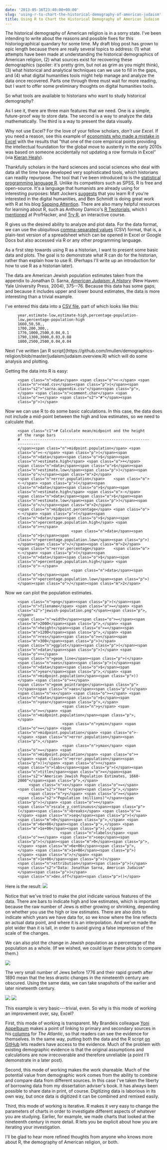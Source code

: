 ```yaml
---
date: '2013-05-16T23:40:00+00:00'
slug: 'using-r-to-chart-the-historical-demography-of-american-judaism'
title: Using R to Chart the Historical Demography of American Judaism
---
```


The historical demography of American religion is in a sorry state. I've been intending to write about the reasons and possible fixes for this historiographical quandary for some time. My draft blog post has grown to epic length because there are really several topics to address: (1) what attempts have been made at understanding the historical demographics of American religion, (2) what sources exist for recovering these demographics (spoiler: it's pretty grim, but not as grim as you might think), (3) what historical and analytical techniques can we use to fill in the gaps, and (4) what digital humanities tools might help manage and analyze the data once recovered. Parts one through three must wait for more reading, but I want to offer some preliminary thoughts on digital humanities tools.

So what tools are available to historians who want to study historical demography?

As I see it, there are three main features that we need. One is a simple, future-proof way to store data. The second is a way to analyze the data mathematically. The third is a way to present the data visually.

Why not use Excel? For the love of your fellow scholars, *don't use Excel*. If you need a reason, see this example of [economists who made a mistake in Excel](http://www.nextnewdeal.net/rortybomb/researchers-finally-replicated-reinhart-rogoff-and-there-are-serious-problems) with the results that "that one of the core empirical points providing the intellectual foundation for the global move to austerity in the early 2010s was based on someone accidentally not updating a row formula in Excel" (via [Kieran Healy](http://kieranhealy.org/blog/archives/2013/04/17/new-tools-for-reproducible-research/)).

Thankfully scholars in the hard sciences and social sciences who deal with data all the time have developed very sophisticated tools, which historians can readily repurpose. The tool that I've been introduced to is the [statistical programming language R](http://www.r-project.org/). Unlike its competitors such as SPSS, R is free and open-source. It's a language that humanists are already using for interesting purposes: Matt Jockers [suggests](http://www.matthewjockers.net/2013/01/03/advice-for-dh-newbies/) that you learn R if you're interested in the digital humanities, and Ben Schmidt is doing great work with R at his blog [Sapping Attention](http://sappingattention.blogspot.com/). There are also many helpful resources for learning about R, such as Anthony Damico's [R Twotorials](http://www.twotorials.com/), which I [mentioned](http://chronicle.com/blogs/profhacker/learn-r-with-twotorials/45843) at ProfHacker, and [Try R](http://tryr.codeschool.com/), an interactive course.

R gives us the desired ability to analyze and plot data. For the data format, we can use the ubiquitous [comma-separated values](http://en.wikipedia.org/wiki/Comma-separated_values) (CSV) format, that is, a plain-text version of a spreadsheet which can be opened in Excel or Google Docs but also accessed via R or any other programming language.

As a first step towards using R as a historian, I want to present some basic data and plots. The goal is to demonstrate what R can do for the historian, rather than explain how to use R. (Perhaps I'll write up an introduction for how to use R as a historian later).

The data are American Jewish population estimates taken from the appendix to Jonathan D. Sarna, *[American Judaism: A History](http://books.google.com/books?id=Ujw_IawuIIgC&lpg=PA375&vq=appendix&dq=jonathan%20sarna%20american%20judaism&pg=PA375#v=onepage&q&f=false)* (New Haven: Yale University Press, 2004), 375--76. Because this data has some gaps, and because it includes upper and lower bound estimates, the data is more interesting than a trivial example.

I've entered this data into a [CSV file](https://github.com/lmullen/demographics-religion/blob/master/judaism/sarna.appendix.csv), part of which looks like this:
<figure class="highlight">
<pre><code class="language-bash" data-lang="bash">year,estimate-low,estimate-high,percentage-population-low,percentage-population-high
1660,50,50,,
1700,200,300,,
1776,1000,2500,0.04,0.1
1790,1300,3000,0.03,0.08
1800,2500,2500,0.04,0.04</code></pre>
</figure>
Next I've written [an R script](https://github.com/lmullen/demographics-religion/blob/master/judaism/judaism.overview.R) which will do some analysis and plotting.

Getting the data into R is easy:
<figure class="highlight">
<pre><code class="language-r" data-lang="r">&lt;span class="n">data&lt;/span> &lt;span class="o">&lt;-&lt;/span> &lt;span class="n">read.csv&lt;/span>&lt;span class="p">(&lt;/span>&lt;span class="s2">"sarna.appendix.csv"&lt;/span>&lt;span class="p">,&lt;/span> &lt;span class="n">comment.char&lt;/span> &lt;span class="o">=&lt;/span> &lt;span class="s2">"#"&lt;/span>&lt;span class="p">)&lt;/span></code></pre>
</figure>
Now we can use R to do some basic calculations. In this case, the data does not include a mid-point between the high and low estimates, so we need to calculate that.
<figure class="highlight">
<pre><code class="language-r" data-lang="r">&lt;span class="c1"># Calculate mean/midpoint and the height of the range bars
# -------------------------------------------------------------------
&lt;/span>&lt;span class="n">midpoint.population&lt;/span> &lt;span class="o">&lt;-&lt;/span> &lt;span class="p">(&lt;/span>&lt;span class="n">data&lt;/span>&lt;span class="o">$&lt;/span>&lt;span class="n">estimate.high&lt;/span> &lt;span class="o">+&lt;/span> &lt;span class="n">data&lt;/span>&lt;span class="o">$&lt;/span>&lt;span class="n">estimate.low&lt;/span>&lt;span class="p">)&lt;/span>&lt;span class="o">/&lt;/span>&lt;span class="m">2&lt;/span>
&lt;span class="n">error.population&lt;/span>    &lt;span class="o">&lt;-&lt;/span> &lt;span class="p">(&lt;/span>&lt;span class="n">data&lt;/span>&lt;span class="o">$&lt;/span>&lt;span class="n">estimate.high&lt;/span> &lt;span class="o">-&lt;/span> &lt;span class="n">data&lt;/span>&lt;span class="o">$&lt;/span>&lt;span class="n">estimate.low&lt;/span>&lt;span class="p">)&lt;/span>&lt;span class="o">/&lt;/span>&lt;span class="m">2&lt;/span>
&lt;span class="n">midpoint.percentage&lt;/span> &lt;span class="o">&lt;-&lt;/span> &lt;span class="p">(&lt;/span>&lt;span class="n">data&lt;/span>&lt;span class="o">$&lt;/span>&lt;span class="n">percentage.population.high&lt;/span> &lt;span class="o">+&lt;/span>
                        &lt;span class="n">data&lt;/span>&lt;span class="o">$&lt;/span>&lt;span class="n">percentage.population.low&lt;/span>&lt;span class="p">)&lt;/span>&lt;span class="o">/&lt;/span>&lt;span class="m">2&lt;/span>
&lt;span class="n">error.percentage&lt;/span>    &lt;span class="o">&lt;-&lt;/span> &lt;span class="p">(&lt;/span>&lt;span class="n">data&lt;/span>&lt;span class="o">$&lt;/span>&lt;span class="n">percentage.population.high&lt;/span> &lt;span class="o">-&lt;/span>
                        &lt;span class="n">data&lt;/span>&lt;span class="o">$&lt;/span>&lt;span class="n">percentage.population.low&lt;/span>&lt;span class="p">)&lt;/span>&lt;span class="o">/&lt;/span>&lt;span class="m">2&lt;/span></code></pre>
</figure>
Now we can plot the population estimates.
<figure class="highlight">
<pre><code class="language-r" data-lang="r">&lt;span class="n">png&lt;/span>&lt;span class="p">(&lt;/span>&lt;span class="n">filename&lt;/span> &lt;span class="o">=&lt;/span> &lt;span class="s2">"jewish-population.png"&lt;/span>&lt;span class="p">,&lt;/span>
&lt;span class="n">width&lt;/span>&lt;span class="o">=&lt;/span>&lt;span class="m">2000&lt;/span>&lt;span class="p">,&lt;/span> &lt;span class="n">height&lt;/span>&lt;span class="o">=&lt;/span>&lt;span class="m">1200&lt;/span>&lt;span class="p">,&lt;/span> &lt;span class="n">res&lt;/span>&lt;span class="o">=&lt;/span>&lt;span class="m">300&lt;/span>&lt;span class="p">)&lt;/span>
&lt;span class="n">ggplot&lt;/span>&lt;span class="p">(&lt;/span>&lt;span class="n">data&lt;/span>&lt;span class="p">)&lt;/span> &lt;span class="o">+&lt;/span>
&lt;span class="n">geom_line&lt;/span>&lt;span class="p">(&lt;/span>&lt;span class="n">aes&lt;/span>&lt;span class="p">(&lt;/span>&lt;span class="n">data&lt;/span>&lt;span class="o">$&lt;/span>&lt;span class="n">year&lt;/span>&lt;span class="p">,&lt;/span> &lt;span class="n">midpoint.population&lt;/span>&lt;span class="p">))&lt;/span> &lt;span class="o">+&lt;/span>
&lt;span class="n">geom_pointrange&lt;/span>&lt;span class="p">(&lt;/span>&lt;span class="n">aes&lt;/span>&lt;span class="p">(&lt;/span>&lt;span class="n">x&lt;/span> &lt;span class="o">=&lt;/span> &lt;span class="n">data&lt;/span>&lt;span class="o">$&lt;/span>&lt;span class="n">year&lt;/span>&lt;span class="p">,&lt;/span>
                    &lt;span class="n">y&lt;/span> &lt;span class="o">=&lt;/span> &lt;span class="n">midpoint.population&lt;/span>&lt;span class="p">,&lt;/span>
                    &lt;span class="n">ymin&lt;/span> &lt;span class="o">=&lt;/span> &lt;span class="n">midpoint.population&lt;/span> &lt;span class="o">-&lt;/span> &lt;span class="n">error.population&lt;/span>&lt;span class="p">,&lt;/span>
                    &lt;span class="n">ymax&lt;/span> &lt;span class="o">=&lt;/span> &lt;span class="n">midpoint.population&lt;/span> &lt;span class="o">+&lt;/span> &lt;span class="n">error.population&lt;/span>&lt;span class="p">))&lt;/span> &lt;span class="o">+&lt;/span>
&lt;span class="n">labs&lt;/span>&lt;span class="p">(&lt;/span>&lt;span class="n">title&lt;/span>&lt;span class="o">=&lt;/span>&lt;span class="s2">"American Jewish Population Estimates, 1660-2000"&lt;/span>&lt;span class="p">,&lt;/span>
     &lt;span class="n">x&lt;/span> &lt;span class="o">=&lt;/span> &lt;span class="s2">"Year"&lt;/span>&lt;span class="p">,&lt;/span>
     &lt;span class="n">y&lt;/span> &lt;span class="o">=&lt;/span> &lt;span class="s2">"Population (millions)"&lt;/span>&lt;span class="p">)&lt;/span> &lt;span class="o">+&lt;/span>
&lt;span class="n">scale_y_continuous&lt;/span>&lt;span class="p">(&lt;/span>&lt;span class="n">breaks&lt;/span> &lt;span class="o">=&lt;/span> &lt;span class="n">seq&lt;/span>&lt;span class="p">(&lt;/span>&lt;span class="m">0&lt;/span>&lt;span class="p">,&lt;/span> &lt;span class="m">6e+06&lt;/span>&lt;span class="p">,&lt;/span> &lt;span class="m">1e+06&lt;/span>&lt;span class="p">),&lt;/span>
                   &lt;span class="n">labels&lt;/span> &lt;span class="o">=&lt;/span> &lt;span class="n">seq&lt;/span>&lt;span class="p">(&lt;/span>&lt;span class="m">0&lt;/span>&lt;span class="p">,&lt;/span> &lt;span class="m">6e+06&lt;/span>&lt;span class="p">,&lt;/span> &lt;span class="m">1e+06&lt;/span>&lt;span class="p">)&lt;/span> &lt;span class="o">/&lt;/span> &lt;span class="m">1e+06&lt;/span>&lt;span class="p">)&lt;/span>
&lt;span class="n">attribution&lt;/span>&lt;span class="p">(&lt;/span>&lt;span class="s2">"Data: Jonathan Sarna, American Judaism"&lt;/span>&lt;span class="p">)&lt;/span>
&lt;span class="n">dev.off&lt;/span>&lt;span class="p">()&lt;/span></code></pre>
</figure>
Here is the result:

<img class="center" src="/downloads/post/jewish-population.png" />

Notice that we've tried to make the plot indicate various features of the data. There are bars to indicate high and low estimates, which is important because the raw number of Jews is either growing or shrinking, depending on whether you use the high or low estimates. There are also dots to indicate which years we have data for, so we know where the line reflects an actual data point, and where it is an interpolation. And we've made the plot wider than it is tall, in order to avoid giving a false impression of the scale of the changes.

We can also plot the change in Jewish population as a percentage of the population as a whole. (If we wished, we could layer these plots to compare them.)

<img class="center" src="/downloads/post/jewish-population.percentage.png" />

The very small number of Jews before 1776 and their rapid growth after 1890 mean that the less drastic changes in the nineteenth century are obscured. Using the same data, we can take snapshots of the earlier and later nineteenth century.

<img class="center" src="/downloads/post/jewish-population.early-19c.png" />

<img class="center" src="/downloads/post/jewish-population.late-19c.png" />

This example is very basic---trivial, even. So why is this mode of working an improvement over, say, Excel?

First, this mode of working is transparent. My Brandeis colleague [Yoni Appelbaum](https://twitter.com/yappelbaum) makes a point of linking to primary and secondary sources in his [columns](http://www.theatlantic.com/yoni-appelbaum/) for *The Atlantic*, so that readers can see the evidence for themselves. In the same way, putting both the data and the R script [on GitHub](https://github.com/lmullen/demographics-religion) lets readers have access to the evidence. Much of the problem with existing demographic evidence is that the original assumptions and calculations are now irrecoverable and therefore unreliable (a point I'll demonstrate in a later post).

Second, this mode of working makes the work shareable. Much of the potential value from demographic work comes from the ability to combine and compare data from different sources. In this case I've taken the liberty of borrowing data from my dissertation adviser's book. It has always been possible to share data in print, of course. Digitizing data is laborious in its own way, but once data is digitized it can be combined and remixed easily.

Third, this mode of working is iterative. R makes it very easy to change the parameters of charts in order to investigate different aspects of whatever you are studying. Earlier, for example, we made charts that looked at the nineteenth century in more detail. R lets you be explicit about how you are iterating your investigation.

I'll be glad to hear more refined thoughts from anyone who knows more about R, the demography of American religion, or both.
